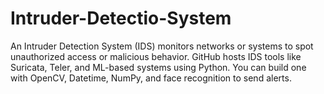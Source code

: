 # Intruder-Detectio-System
An Intruder Detection System (IDS) monitors networks or systems to spot unauthorized access or malicious behavior. GitHub hosts IDS tools like Suricata, Teler, and ML-based systems using Python. You can build one with OpenCV, Datetime, NumPy, and face recognition to send alerts.
